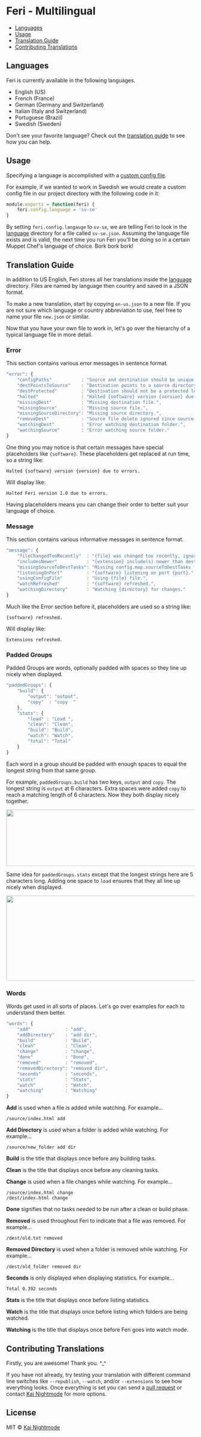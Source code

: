 # Feri - Multilingual

 * [Languages](#languages)
 * [Usage](#usage)
 * [Translation Guide](#translation-guide)
 * [Contributing Translations](#contributing-translations)

## Languages

Feri is currently available in the following languages.

 * English (US)
 * French (France)
 * German (Germany and Switzerland)
 * Italian (Italy and Switzerland)
 * Portuguese (Brazil)
 * Swedish (Sweden)

Don't see your favorite language? Check out the [translation guide](#translation-guide) to see how you can help.

## Usage

Specifying a language is accomplished with a [custom config file](../README.md#custom-config-file).

For example, if we wanted to work in Swedish we would create a custom config file in our project directory with the following code in it:

```js
module.exports = function(feri) {
    feri.config.language = 'sv-se'
}
```

By setting `feri.config.langauge` to `sv-se`, we are telling Feri to look in the [language](https://github.com/nightmode/feri/tree/master/language) directory for a file called `sv-se.json`. Assuming the language file exists and is valid, the next time you run Feri you'll be doing so in a certain Muppet Chef's language of choice. Bork bork bork!

## Translation Guide

In addition to US English, Feri stores all her translations inside the [language](https://github.com/nightmode/feri/tree/master/language) directory. Files are named by language then country and saved in a JSON format.

To make a new translation, start by copying `en-us.json` to a new file. If you are not sure which language or country abbreviation to use, feel free to name your file `new.json` or similar.

Now that you have your own file to work in, let's go over the hierarchy of a typical language file in more detail.

### Error

This section contains various error messages in sentence format.

```js
"error": {
    "configPaths"           : "Source and destination should be unique and not nested within each other.",
    "destPointsToSource"    : "Destination points to a source directory.",
    "destProtected"         : "Destination should not be a protected location like {path}.",
    "halted"                : "Halted {software} version {version} due to errors.",
    "missingDest"           : "Missing destination file.",
    "missingSource"         : "Missing source file.",
    "missingSourceDirectory": "Missing source directory.",
    "removeDest"            : "Source file delete ignored since source files should never be harmed.",
    "watchingDest"          : "Error watching destination folder.",
    "watchingSource"        : "Error watching source folder."
}
```

One thing you may notice is that certain messages have special placeholders like `{software}`. These placeholders get replaced at run time, so a string like:

```
Halted {software} version {version} due to errors.
```

Will display like:

```
Halted Feri version 1.0 due to errors.
```

Having placeholders means you can change their order to better suit your language of choice.

### Message

This section contains various informative messages in sentence format.

```js
"message": {
    "fileChangedTooRecently"  : "{file} was changed too recently, ignoring.",
    "includesNewer"           : "{extension} include(s) newer than destination file.",
    "missingSourceToDestTasks": "Missing config.map.sourceToDestTasks for the following file types:",
    "listeningOnPort"         : "{software} listening on port {port}.",
    "usingConfigFile"         : "Using {file} file.",
    "watchRefreshed"          : "{software} refreshed.",
    "watchingDirectory"       : "Watching {directory} for changes."
}
```

Much like the Error section before it, placeholders are used so a string like:

```
{software} refreshed.
```

Will display like:

```
Extensions refreshed.
```

### Padded Groups

Padded Groups are words, optionally padded with spaces so they line up nicely when displayed.

```js
"paddedGroups": {
    "build": {
        "output": "output",
        "copy"  : "copy  "
    },
    "stats": {
        "load" : "Load ",
        "clean": "Clean",
        "build": "Build",
        "watch": "Watch",
        "total": "Total"
    }
}
```

Each word in a group should be padded with enough spaces to equal the longest string from that same group.

For example, `paddedGroups.build` has two keys, `output` and `copy`. The longest string is `output` at 6 characters. Extra spaces were added `copy` to reach a matching length of 6 characters. Now they both display nicely together.

<img src="https://raw.githubusercontent.com/nightmode/feri/master/images/translation-guide-build.png" width="918" height="150" alt="">

Same idea for `paddedGroups.stats` except that the longest strings here are 5 characters long. Adding one space to `load` ensures that they all line up nicely when displayed.

<img src="https://raw.githubusercontent.com/nightmode/feri/master/images/translation-guide-stats.png" width="918" height="227" alt="">

### Words

Words get used in all sorts of places. Let's go over examples for each to understand them better.

```js
"words": {
    "add"             : "add",
    "addDirectory"    : "add dir",
    "build"           : "Build",
    "clean"           : "Clean",
    "change"          : "change",
    "done"            : "Done",
    "removed"         : "removed",
    "removedDirectory": "removed dir",
    "seconds"         : "seconds",
    "stats"           : "Stats",
    "watch"           : "Watch",
    "watching"        : "Watching"
}
```

**Add** is used when a file is added while watching. For example...

```
/source/index.html add
```

**Add Directory** is used when a folder is added while watching. For example...

```
/source/new_folder add dir
```

**Build** is the title that displays once before any building tasks.

**Clean** is the title that displays once before any cleaning tasks.

**Change** is used when a file changes while watching. For example...

```
/source/index.html change
/dest/index.html change
```

**Done** signifies that no tasks needed to be run after a clean or build phase.

**Removed** is used throughout Feri to indicate that a file was removed. For example...

```
/dest/old.txt removed
```

**Removed Directory** is used when a folder is removed while watching. For example...

```
/dest/old_folder removed dir
```

**Seconds** is only displayed when displaying statistics. For example...

```
Total 0.392 seconds
```

**Stats** is the title that displays once before listing statistics.

**Watch** is the title that displays once before listing which folders are being watched.

**Watching** is the title that displays once before Feri goes into watch mode.

## Contributing Translations

Firstly, you are awesome! Thank you. ^_^

If you have not already, try testing your translation with different command line switches like `--republish`, `--watch`, and/or `--extensions` to see how everything looks. Once everything is set you can send a [pull request](https://github.com/nightmode/feri/pulls) or contact [Kai Nightmode](https://twitter.com/kai_nightmode) for more options.

## License

MIT © [Kai Nightmode](https://forestmist.org)